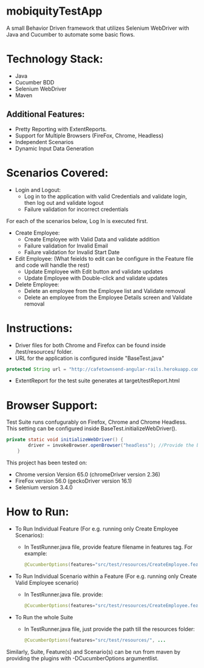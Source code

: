 # mobiquityTestApp
A small Behavior Driven framework that utilizes Selenium WebDriver with Java and Cucumber to automate some basic flows.

# Technology Stack:
- Java
- Cucumber BDD
- Selenium WebDriver
- Maven

## Additional Features:
- Pretty Reporting with ExtentReports.
- Support for Multiple Browsers (FireFox, Chrome, Headless)
- Independent Scenarios
- Dynamic Input Data Generation

# Scenarios Covered:

- Login and Logout:
    - Log in to the application with valid Credentials and validate login, then log out and validate logout
    - Failure validation for incorrect credentials 

For each of the scenarios below, Log In is executed first.

- Create Employee:
    - Create Employee with Valid Data and validate addition
    - Failure validation for Invalid Email
    - Failure validation for Invalid Start Date
- Edit Employee: 
  (What feields to edit can be configure in the Feature file and code will handle the rest)
    - Update Employee with Edit button and validate updates
    - Update Employee with Double-click and validate updates
- Delete Employee:
    - Delete an employee from the Employee list and Validate removal
    - Delete an employee from the Employee Details screen and Validate removal

# Instructions:

- Driver files for both Chrome and Firefox can be found inside /test/resources/ folder. 
- URL for the application is configured inside "BaseTest.java"

```java
protected String url = "http://cafetownsend-angular-rails.herokuapp.com";
```

- ExtentReport for the test suite generates at target/testReport.html

# Browser Support:

Test Suite runs confugurably on Firefox, Chrome and Chrome Headless. This setting can be configured inside BaseTest.initializeWebDriver(). 

```java
private static void initializeWebDriver() {
        driver = invokeBrowser.openBrowser("headless"); //Provide the browser name here. Available options: "headless", "chrome", //"firefox" (Not case sensitive)
    }
```

This project has been tested on:
- Chrome version Version 65.0 (chromeDriver version 2.36)
- FireFox version 56.0 (geckoDriver version 16.1)
- Selenium version 3.4.0

# How to Run:
- To Run Individual Feature (For e.g. running only Create Employee Scenarios):
    - In TestRunner.java file, provide feature filename in features tag. For example:
        
        ```java
        @CucumberOptions(features="src/test/resources/CreateEmployee.feature", ...      
        ```
        
- To Run Individual Scenario within a Feature (For e.g. running only Create Valid Employee scenario)
    - In TestRunner.java file. provide:    
        
        ```java
        @CucumberOptions(features="src/test/resources/CreateEmployee.feature", tags = "@CreateEmployeeValid", ...
        ```
        
- To Run the whole Suite
    - In TestRunner.java file, just provide the path till the resources folder:
        
        ```java
        @CucumberOptions(features="src/test/resources/", ...
        ```
        
 Similarly, Suite, Feature(s) and Scenario(s) can be run from maven by providing the plugins with -DCucumberOptions argumentlist.
